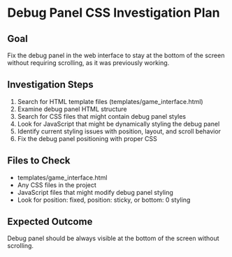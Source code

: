 # Debug Panel CSS Investigation Plan

## Goal
Fix the debug panel in the web interface to stay at the bottom of the screen without requiring scrolling, as it was previously working.

## Investigation Steps
1. Search for HTML template files (templates/game_interface.html)
2. Examine debug panel HTML structure
3. Search for CSS files that might contain debug panel styles
4. Look for JavaScript that might be dynamically styling the debug panel
5. Identify current styling issues with position, layout, and scroll behavior
6. Fix the debug panel positioning with proper CSS

## Files to Check
- templates/game_interface.html
- Any CSS files in the project
- JavaScript files that might modify debug panel styling
- Look for position: fixed, position: sticky, or bottom: 0 styling

## Expected Outcome
Debug panel should be always visible at the bottom of the screen without scrolling.